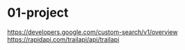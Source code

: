 # 01-project

https://developers.google.com/custom-search/v1/overview
https://rapidapi.com/trailapi/api/trailapi
